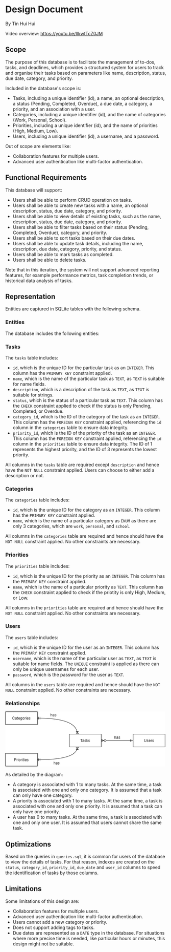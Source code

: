 # Design Document

By Tin Hui Hui

Video overview: https://youtu.be/IlkwtTcZ0JM

## Scope

The purpose of this database is to facilitate the management of to-dos, tasks, and deadlines, which provides a structured system for users to track and organise their tasks based on parameters like name, description, status, due date, category, and priority.

Included in the database's scope is:

* Tasks, including a unique identifier (id), a name, an optional description, a status (Pending, Completed, Overdue), a due date, a category, a priority, and an association with a user.
* Categories, including a unique identifier (id), and the name of categories (Work, Personal, School).
* Priorities, including a unique identifier (id), and the name of priorities (High, Medium, Low).
* Users, including a unique identifier (id), a username, and a password.

Out of scope are elements like:
* Collaboration features for multiple users.
* Advanced user authentication like multi-factor authentication.

## Functional Requirements

This database will support:

* Users shall be able to perform CRUD operation on tasks.
* Users shall be able to create new tasks with a name, an optional description, status, due date, category, and priority.
* Users shall be able to view details of existing tasks, such as the name, description, status, due date, category, and priority.
* Users shall be able to filter tasks based on their status (Pending, Completed, Overdue), category, and priority.
* Users shall be able to sort tasks based on their due dates.
* Users shall be able to update task details, including the name, description, due date, category, priority, and status.
* Users shall be able to mark tasks as completed.
* Users shall be able to delete tasks.

Note that in this iteration, the system will not support advanced reporting features, for example performance metrics, task completion trends, or historical data analysis of tasks.

## Representation

Entities are captured in SQLite tables with the following schema.

### Entities

The database includes the following entities:

### Tasks

The `tasks` table includes:

* `id`, which is the unique ID for the particular task as an `INTEGER`. This column has the `PRIMARY KEY` constraint applied.
* `name`, which is the name of the particular task as `TEXT`, as `TEXT` is suitable for name fields.
* `description`, which is a description of the task as `TEXT`, as `TEXT` is suitable for strings.
* `status`, which is the status of a particular task as `TEXT`. This column has the `CHECK` constraint applied to check if the status is only Pending, Completed, or Overdue.
* `category_id`, which is the ID of the category of the task as an `INTEGER`. This column has the `FOREIGN KEY` constraint applied, referencing the `id` column in the `categories` table to ensure data integrity.
* `priority_id`, which is the ID of the priority of the task as an `INTEGER`. This column has the `FOREIGN KEY` constraint applied, referencing the `id` column in the `priorities` table to ensure data integrity. The ID of 1 represents the highest priority, and the ID of 3 represents the lowest priority.

All columns in the `tasks` table are required except `description` and hence have the `NOT NULL` constraint applied.
Users can choose to either add a description or not.

### Categories

The `categories` table includes:

* `id`, which is the unique ID for the category as an `INTEGER`. This column has the `PRIMARY KEY` constraint applied.
* `name`, which is the name of a particular category as `ENUM` as there are only 3 categories, which are `work`, `personal`, and `school`.

All columns in the `categories` table are required and hence should have the `NOT NULL` constraint applied. No other constraints are necessary.

### Priorities

The `priorities` table includes:

* `id`, which is the unique ID for the priority as an `INTEGER`. This column has the `PRIMARY KEY` constraint applied.
* `name`, which is the name of a particular priority as `TEXT`. This column has the `CHECK` constraint applied to check if the priotity is only High, Medium, or Low.

All columns in the `priorities` table are required and hence should have the `NOT NULL` constraint applied. No other constraints are necessary.

### Users

The `users` table includes:

* `id`, which is the unique ID for the user as an `INTEGER`. This column has the `PRIMARY KEY` constraint applied.
* `username`, which is the name of the particular user as `TEXT`, as `TEXT` is suitable for name fields. The `UNIQUE` constraint is applied as there can only be unique usernames for each user.
* `password`, which is the password for the user as `TEXT`.

All columns in the `users` table are required and hence should have the `NOT NULL` constraint applied. No other constraints are necessary.

### Relationships

![ER Diagram](CS50SQL.png)

As detailed by the diagram:

* A category is associated with 1 to many tasks. At the same time, a task is associated with one and only one category. It is assumed that a task can only have one category.
* A priority is associated with 1 to many tasks. At the same time, a task is associated with one and only one priority. It is assumed that a task can only have one priority.
* A user has 0 to many tasks. At the same time, a task is associated with one and only one user. It is assumed that users cannot share the same task.

## Optimizations

Based on the queries in `queries.sql`, it is common for users of the database to view the details of tasks. For that reason, indexes are created on the `status`, `category_id`, `priority_id`, `due_date` and `user_id` columns to speed the identification of tasks by those columns.

## Limitations

Some limitations of this design are:
* Collaboration features for multiple users.
* Advanced user authentication like multi-factor authentication.
* Users cannot add a new category or priority.
* Does not support adding tags to tasks.
* Due dates are represented as a `DATE` type in the database. For situations where more precise time is needed, like particular hours or minutes, this design might not be suitable.

